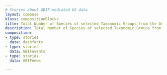 ```yaml
---
# Stories about GBIF-mediated US data
layout: compose
klass: compositionBlocks
title: Total Number of Species of selected Taxonomic Groups from the ASEAN.
description: Total Number of Species of selected Taxonomic Groups from the ASEAN.
composition:
- type: stories
  data: dashfacts
- type: stories
  data: GBIFevents
- type: stories
  data: GBIFnews  

---
```

